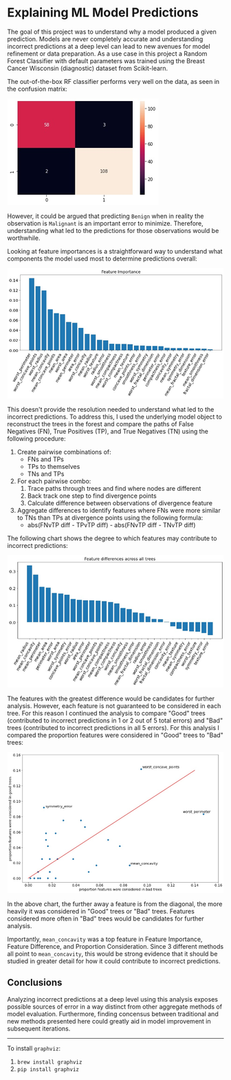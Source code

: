 # Explaining ML Model Predictions

The goal of this project was to understand why a model produced a given prediction. Models are never completely accurate and understanding incorrect predictions at a deep level can lead to new avenues for model refinement or data preparation. As a use case in this project a Random Forest Classifier with default parameters was trained using the Breast Cancer Wisconsin (diagnostic) dataset from Scikit-learn.

The out-of-the-box RF classifier performs very well on the data, as seen in the confusion matrix:

![confusion_matrix](/visualizations/confusion_matrix.jpg)

However, it could be argued that predicting `Benign` when in reality the observation is `Malignant` is an important error to minimize. Therefore, understanding what led to the predictions for those observations would be worthwhile.

Looking at feature importances is a straightforward way to understand what components the model used most to determine predictions overall:

![feature_importance](/visualizations/feature_importance.jpg)

This doesn't provide the resolution needed to understand what led to the incorrect predictions. To address this, I used the underlying model object to reconstruct the trees in the forest and compare the paths of False Negatives (FN), True Positives (TP), and True Negatives (TN) using the following procedure:

1. Create pairwise combinations of:
    * FNs and TPs
    * TPs to themselves
    * TNs and TPs
2. For each pairwise combo:
    1. Trace paths through trees and find where nodes are different
    2. Back track one step to find divergence points
    3. Calculate difference between observations of divergence feature
3. Aggregate differences to identify features where FNs were more similar to TNs than TPs at divergence points using the following formula:
    * abs(FNvTP diff - TPvTP diff) - abs(FNvTP diff - TNvTP diff)
  
The following chart shows the degree to which features may contribute to incorrect predictions:

![feature_difference](/visualizations/feature_difference.jpg)

The features with the greatest difference would be candidates for further analysis. However, each feature is not guaranteed to be considered in each tree. For this reason I continued the analysis to compare "Good" trees (contributed to incorrect predictions in 1 or 2 out of 5 total errors) and "Bad" trees (contributed to incorrect predictions in all 5 errors). For this analysis I compared the proportion features were considered in "Good" trees to "Bad" trees:

![feature_consideration](/visualizations/feature_consideration.jpg)

In the above chart, the further away a feature is from the diagonal, the more heavily it was considered in "Good" trees or "Bad" trees. Features considered more often in "Bad" trees would be candidates for further analysis. 

Importantly, `mean_concavity` was a top feature in Feature Importance, Feature Difference, and Proportion Consideration. Since 3 different methods all point to `mean_concavity`, this would be strong evidence that it should be studied in greater detail for how it could contribute to incorrect predictions.

## Conclusions

Analyzing incorrect predictions at a deep level using this analysis exposes possible sources of error in a way distinct from other aggregate methods of model evaluation. Furthermore, finding concensus between traditional and new methods presented here could greatly aid in model improvement in subsequent iterations.

---

To install `graphviz`:
1. `brew install graphviz`
2. `pip install graphviz`
